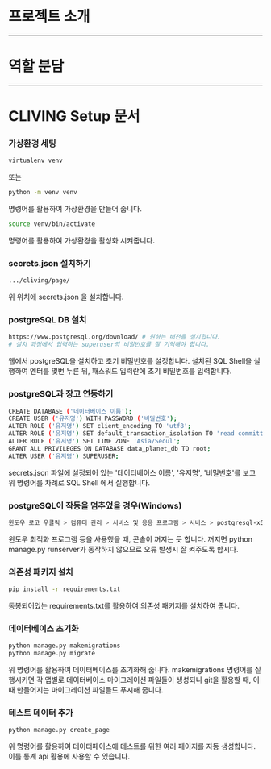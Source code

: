 # 프로젝트 소개
---
# 역할 분담
---
# CLIVING Setup 문서
### 가상환경 세팅
```bash
virtualenv venv
```
또는
```bash
python -m venv venv
```
명령어를 활용하여 가상환경을 만들어 줍니다.

```bash
source venv/bin/activate
```
명령어를 활용하여 가상환경을 활성화 시켜줍니다.

### secrets.json 설치하기
```bash
.../cliving/page/
```
위 위치에 secrets.json 을 설치합니다.

### postgreSQL DB 설치
```bash
https://www.postgresql.org/download/ # 원하는 버전을 설치합니다.
# 설치 과정에서 입력하는 superuser의 비밀번호를 잘 기억해야 합니다.
```
웹에서 postgreSQL을 설치하고 초기 비밀번호를 설정합니다.
설치된 SQL Shell을 실행하여 엔터를 몇번 누른 뒤, 패스워드 입력란에 초기 비밀번호를 입력합니다.

### postgreSQL과 장고 연동하기
```bash
CREATE DATABASE ('데이터베이스 이름');
CREATE USER ('유저명') WITH PASSWORD ('비밀번호');
ALTER ROLE ('유저명') SET client_encoding TO 'utf8';
ALTER ROLE ('유저명') SET default_transaction_isolation TO 'read committed';
ALTER ROLE ('유저명') SET TIME ZONE 'Asia/Seoul';
GRANT ALL PRIVILEGES ON DATABASE data_planet_db TO root;
ALTER USER ('유저명') SUPERUSER;
```
secrets.json 파일에 설정되어 있는 '데이터베이스 이름', '유저명', '비밀번호'를 보고
위 명령어를 차례로 SQL Shell 에서 실행합니다.

### postgreSQL이 작동을 멈추었을 경우(Windows)
```bash
윈도우 로고 우클릭 > 컴퓨터 관리 > 서비스 및 응용 프로그램 > 서비스 > postgresql-x64-16 을 찾아 우클릭 > 시작
```
윈도우 최적화 프로그램 등을 사용했을 때, 콘솔이 꺼지는 듯 합니다.
꺼지면 python manage.py runserver가 동작하지 않으므로 오류 발생시 잘 켜주도록 합시다.


### 의존성 패키지 설치
```bash
pip install -r requirements.txt
```
동봉되어있는 requirements.txt를 활용하여 의존성 패키지를 설치하여 줍니다.

### 데이터베이스 초기화
```bash
python manage.py makemigrations
python manage.py migrate
```
위 명령어를 활용하여 데이터베이스를 초기화해 줍니다.
makemigrations 명령어를 실행시키면 각 앱별로 데이터베이스 마이그레이션 파일들이 생성되니 git을 활용할 때,
이때 만들어지는 마이그레이션 파일들도 푸시해 줍니다.


### 테스트 데이터 추가
```bash
python manage.py create_page
```
위 명령어를 활용하여 데이터페이스에 테스트를 위한 여러 페이지를 자동 생성합니다.
이를 통계 api 활용에 사용할 수 있습니다.



